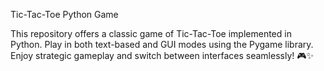 Tic-Tac-Toe Python Game

This repository offers a classic game of Tic-Tac-Toe implemented in Python. Play in both text-based and GUI modes using the Pygame library. Enjoy strategic gameplay and switch between interfaces seamlessly! 🎮✨
